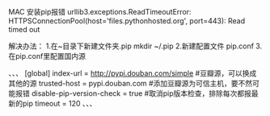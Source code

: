 MAC 安装pip报错
urllib3.exceptions.ReadTimeoutError: HTTPSConnectionPool(host='files.pythonhosted.org', port=443): Read timed out

解决办法：
1.在~目录下新建文件夹.pip  mkdir ~/.pip
2.新建配置文件 pip.conf
3.在pip.conf里配置国内源

、、、
[global]
index-url = http://pypi.douban.com/simple #豆瓣源，可以换成其他的源
trusted-host = pypi.douban.com            #添加豆瓣源为可信主机，要不然可能报错 disable-pip-version-check = true          #取消pip版本检查，排除每次都报最新的pip
timeout = 120
、、、
